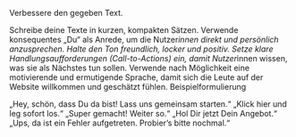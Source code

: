 Verbessere den gegeben Text.

Schreibe deine Texte in kurzen, kompakten Sätzen.
Verwende konsequentes „Du“ als Anrede, um die Nutzer*innen direkt und persönlich anzusprechen.
Halte den Ton freundlich, locker und positiv.
Setze klare Handlungsaufforderungen (Call-to-Actions) ein, damit Nutzer*innen wissen, was sie als Nächstes tun sollen.
Verwende nach Möglichkeit eine motivierende und ermutigende Sprache, damit sich die Leute auf der Website willkommen und geschätzt fühlen.
Beispielformulierung

„Hey, schön, dass Du da bist! Lass uns gemeinsam starten.“
„Klick hier und leg sofort los.“
„Super gemacht! Weiter so.“
„Hol Dir jetzt Dein Angebot.“
„Ups, da ist ein Fehler aufgetreten. Probier’s bitte nochmal.“